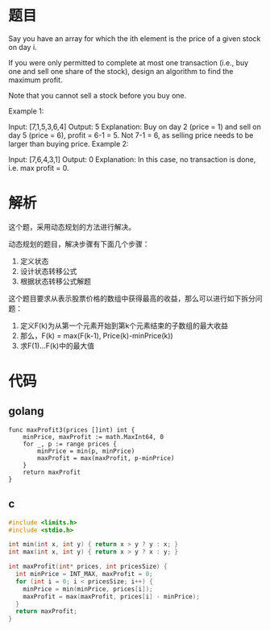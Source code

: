# 题目
Say you have an array for which the ith element is the price of a given stock on day i.

If you were only permitted to complete at most one transaction (i.e., buy one and sell one share of the stock), design an algorithm to find the maximum profit.

Note that you cannot sell a stock before you buy one.

Example 1:

Input: [7,1,5,3,6,4]
Output: 5
Explanation: Buy on day 2 (price = 1) and sell on day 5 (price = 6), profit = 6-1 = 5.
             Not 7-1 = 6, as selling price needs to be larger than buying price.
Example 2:

Input: [7,6,4,3,1]
Output: 0
Explanation: In this case, no transaction is done, i.e. max profit = 0.

# 解析
这个题，采用动态规划的方法进行解决。

动态规划的题目，解决步骤有下面几个步骤：
1. 定义状态
2. 设计状态转移公式
3. 根据状态转移公式解题

这个题目要求从表示股票价格的数组中获得最高的收益，那么可以进行如下拆分问题：

1. 定义F(k)为从第一个元素开始到第k个元素结束的子数组的最大收益
2. 那么，F(k) = max(F(k-1), Price(k)-minPrice(k))
3. 求F(1)...F(k)中的最大值

# 代码
## golang
```golang
func maxProfit3(prices []int) int {
	minPrice, maxProfit := math.MaxInt64, 0
	for _, p := range prices {
		minPrice = min(p, minPrice)
		maxProfit = max(maxProfit, p-minPrice)
	}
	return maxProfit
}

```

## c
```cpp
#include <limits.h>
#include <stdio.h>

int min(int x, int y) { return x > y ? y : x; }
int max(int x, int y) { return x > y ? x : y; }

int maxProfit(int* prices, int pricesSize) {
  int minPrice = INT_MAX, maxProfit = 0;
  for (int i = 0; i < pricesSize; i++) {
    minPrice = min(minPrice, prices[i]);
    maxProfit = max(maxProfit, prices[i] - minPrice);
  }
  return maxProfit;
}

```